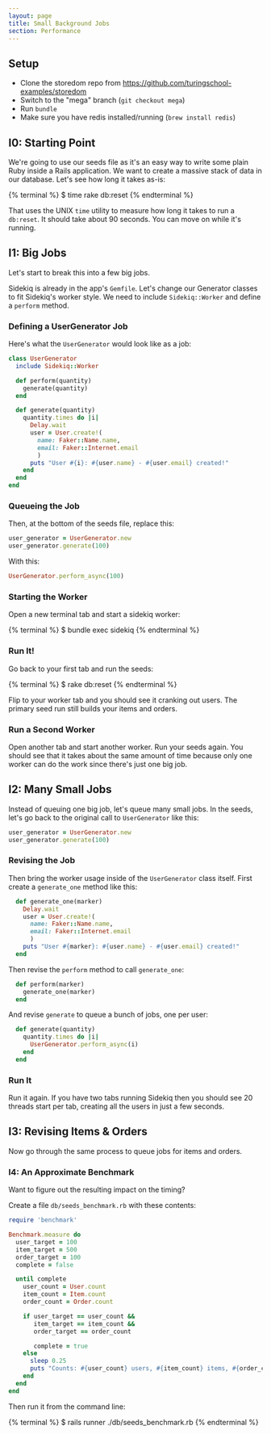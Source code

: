 ```yaml
---
layout: page
title: Small Background Jobs
section: Performance
---
```


## Setup

* Clone the storedom repo from https://github.com/turingschool-examples/storedom
* Switch to the "mega" branch (`git checkout mega`)
* Run `bundle`
* Make sure you have redis installed/running (`brew install redis`)

## I0: Starting Point

We're going to use our seeds file as it's an easy way to write some plain Ruby
inside a Rails application. We want to create a massive stack of data in our
database. Let's see how long it takes as-is:

{% terminal %}
$ time rake db:reset
{% endterminal %}

That uses the UNIX `time` utility to measure how long it takes to run a `db:reset`.
It should take about 90 seconds. You can move on while it's running.

## I1: Big Jobs

Let's start to break this into a few big jobs.

Sidekiq is already in the app's `Gemfile`. Let's change our Generator classes to
fit Sidekiq's worker style. We need to include `Sidekiq::Worker` and define a `perform`
method.

### Defining a UserGenerator Job

Here's what the `UserGenerator` would look like as a job:

```ruby
class UserGenerator
  include Sidekiq::Worker

  def perform(quantity)
    generate(quantity)
  end

  def generate(quantity)
    quantity.times do |i|
      Delay.wait
      user = User.create!(
        name: Faker::Name.name,
        email: Faker::Internet.email
        )
      puts "User #{i}: #{user.name} - #{user.email} created!"
    end
  end
end
```

### Queueing the Job

Then, at the bottom of the seeds file, replace this:

```ruby
user_generator = UserGenerator.new
user_generator.generate(100)
```

With this:

```ruby
UserGenerator.perform_async(100)
```

### Starting the Worker

Open a new terminal tab and start a sidekiq worker:

{% terminal %}
$ bundle exec sidekiq
{% endterminal %}

### Run It!

Go back to your first tab and run the seeds:

{% terminal %}
$ rake db:reset
{% endterminal %}

Flip to your worker tab and you should see it cranking out users. The primary
seed run still builds your items and orders.

### Run a Second Worker

Open another tab and start another worker. Run your seeds again. You should see
that it takes about the same amount of time because only one worker can do the work
since there's just one big job.

## I2: Many Small Jobs

Instead of queuing one big job, let's queue many small jobs. In the seeds, let's
go back to the original call to `UserGenerator` like this:

```ruby
user_generator = UserGenerator.new
user_generator.generate(100)
```

### Revising the Job

Then bring the worker usage inside of the `UserGenerator` class itself. First
create a `generate_one` method like this:

```ruby
  def generate_one(marker)
    Delay.wait
    user = User.create!(
      name: Faker::Name.name,
      email: Faker::Internet.email
      )
    puts "User #{marker}: #{user.name} - #{user.email} created!"
  end
```

Then revise the `perform` method to call `generate_one`:

```ruby
  def perform(marker)
    generate_one(marker)
  end
```

And revise `generate` to queue a bunch of jobs, one per user:

```ruby
  def generate(quantity)
    quantity.times do |i|
      UserGenerator.perform_async(i)
    end
  end
```

### Run It

Run it again. If you have two tabs running Sidekiq then you should see 20 threads
start per tab, creating all the users in just a few seconds.

## I3: Revising Items & Orders

Now go through the same process to queue jobs for items and orders.

### I4: An Approximate Benchmark

Want to figure out the resulting impact on the timing?

Create a file `db/seeds_benchmark.rb` with these contents:

```ruby
require 'benchmark'

Benchmark.measure do
  user_target = 100
  item_target = 500
  order_target = 100
  complete = false

  until complete
    user_count = User.count
    item_count = Item.count
    order_count = Order.count

    if user_target == user_count &&
       item_target == item_count &&
       order_target == order_count

       complete = true
    else
      sleep 0.25
      puts "Counts: #{user_count} users, #{item_count} items, #{order_count} orders"
    end
  end
end
```

Then run it from the command line:

{% terminal %}
$ rails runner ./db/seeds_benchmark.rb
{% endterminal %}
